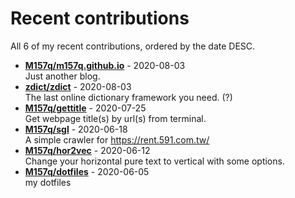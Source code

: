 # Recent contributions

All <!-- recent_contributions_count starts -->6<!-- recent_contributions_count ends --> of my recent contributions, ordered by the date DESC.

<!-- recent_contributions starts -->
* **[M157q/m157q.github.io](https://github.com/M157q/m157q.github.io)** - 2020-08-03
<br>Just another blog.
* **[zdict/zdict](https://github.com/zdict/zdict)** - 2020-08-03
<br>The last online dictionary framework you need. (?)
* **[M157q/gettitle](https://github.com/M157q/gettitle)** - 2020-07-25
<br>Get webpage title(s) by url(s) from terminal.
* **[M157q/sgl](https://github.com/M157q/sgl)** - 2020-06-18
<br>A simple crawler for https://rent.591.com.tw/
* **[M157q/hor2vec](https://github.com/M157q/hor2vec)** - 2020-06-12
<br>Change your horizontal pure text to vertical with some options.
* **[M157q/dotfiles](https://github.com/M157q/dotfiles)** - 2020-06-05
<br>my dotfiles
<!-- recent_contributions ends -->
